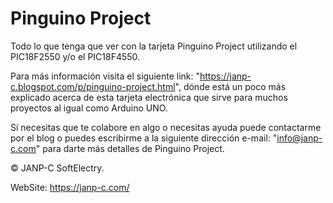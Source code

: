 # Pinguino Project
Todo lo que tenga que ver con la tarjeta Pinguino Project utilizando el PIC18F2550 y/o el PIC18F4550.

Para más información visita el siguiente link: "https://janp-c.blogspot.com/p/pinguino-project.html", 
dónde está un poco más explicado acerca de esta tarjeta electrónica que sirve para muchos proyectos 
al igual como Arduino UNO.
	
Sí necesitas que te colabore en algo o necesitas ayuda puede contactarme por el blog o puedes escribirme 
a la siguiente dirección e-mail: "info@janp-c.com" para darte más detalles de Pinguino Project.


© JANP-C SoftElectry.

WebSite: https://janp-c.com/
